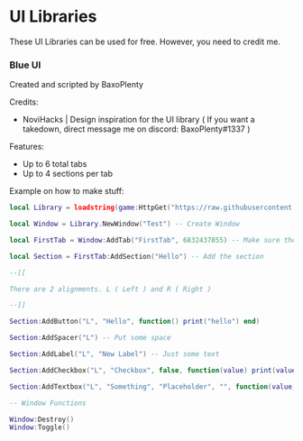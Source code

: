 # UI Libraries

These UI Libraries can be used for free. However, you need to credit me.

### Blue UI

Created and scripted by BaxoPlenty

Credits:

- NoviHacks | Design inspiration for the UI library ( If you want a takedown, direct message me on discord: BaxoPlenty#1337 )

Features:

- Up to 6 total tabs
- Up to 4 sections per tab

Example on how to make stuff:

```lua
local Library = loadstring(game:HttpGet("https://raw.githubusercontent.com/BaxoPlenty/robloxstuff/Stable/UILibraries/Blue-UI.lua"))() -- Initialize Library

local Window = Library.NewWindow("Test") -- Create Window

local FirstTab = Window:AddTab("FirstTab", 6832437855) -- Make sure the Icons are white

local Section = FirstTab:AddSection("Hello") -- Add the section

--[[

There are 2 alignments. L ( Left ) and R ( Right )

--]]

Section:AddButton("L", "Hello", function() print("hello") end)

Section:AddSpacer("L") -- Put some space

Section:AddLabel("L", "New Label") -- Just some text

Section:AddCheckbox("L", "Checkbox", false, function(value) print(value) end) -- false = Default Value

Section:AddTextbox("L", "Something", "Placeholder", "", function(value) print(value) end) -- "" = Default Value

-- Window Functions

Window:Destroy()
Window:Toggle()
```
